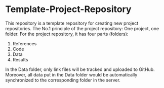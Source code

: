 # Template-Project-Repository
This repository is a template repository for creating new project repositories.
The No.1 principle of the project repository: One project, one folder.
For the project repository, it has four parts (folders):
1. References
2. Code
3. Data
4. Results

In the Data folder, only link files will be tracked and uploaded to GitHub. Moreover, all data put in the Data folder would be automatically synchronized to the corresponding folder in the server.

